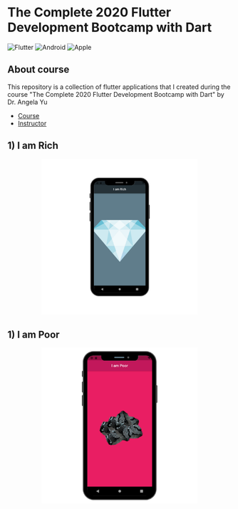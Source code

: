 # The Complete 2020 Flutter Development Bootcamp with Dart
<!-- PROJECT SHIELDS -->
![Flutter][flutter-shield]
![Android][android-shield]
![Apple][apple-shield]

## About course
This repository is a collection of flutter applications that I created during the course "The Complete 2020 Flutter Development Bootcamp with Dart" by Dr. Angela Yu

- [Course][course-url]
- [Instructor][instructor-url]

## 1) I am Rich

<a href="https://nitaicharan.github.io/Udemy-TC2020FDBWD4">
  <p align="center">
    <img src="https://github.com/nusayer/The-Complete-2020-Flutter-Development-Bootcamp-with-Dart/blob/master/i_am_rich/images/screenshot.png" width="350">
  </p>
</a>

## 1) I am Poor

<a href="https://nitaicharan.github.io/Udemy-TC2020FDBWD4">
  <p align="center">
    <img src="https://github.com/nusayer/The-Complete-2020-Flutter-Development-Bootcamp-with-Dart/blob/master/i_am_poor/images/screenshot.png" width="350">
  </p>
</a>




<!-- PROJECT SHIELDS -->
[html5-shield]: https://img.shields.io/badge/-HTML5-black.svg?logo=html5&colorB=E34F26&logoColor=white
[css3-shield]: https://img.shields.io/badge/-CSS3-black.svg?logo=css3&colorB=1572B6&logoColor=white
[sass-shield]: https://img.shields.io/badge/-SASS-black.svg?logo=sass&colorB=CC6699&logoColor=white
[angular-shield]: https://img.shields.io/badge/-Angular-black.svg?logo=angular&colorB=DD0031&logoColor=white
[java-shield]: https://img.shields.io/badge/-Java-black.svg?logoColor=white&logo=java&&colorB=007396
[javascript-shield]: https://img.shields.io/badge/-JavaScript-black.svg?logoColor=white&logo=javascript&&colorB=F7DF1E
[typescript-shield]: https://img.shields.io/badge/-TypeScript-black.svg?logoColor=white&logo=typescript&&colorB=007ACC
[react-shield]: https://img.shields.io/badge/-React-black.svg?logoColor=white&logo=react&colorB=61DAFB
[jquery-shield]: https://img.shields.io/badge/-jQuery-white.svg?logo=jquery&colorB=0769AD&logoColor=white
[spring-shield]: https://img.shields.io/badge/-Spring-white.svg?logo=spring&colorB=6DB33F&logoColor=white
[flutter-shield]: https://img.shields.io/badge/-Flutter-white.svg?logo=flutter&logoColor=white&colorB=02569B
[android-shield]: https://img.shields.io/badge/-Android-white.svg?logo=android&logoColor=white&colorB=3DDC84
[apple-shield]: https://img.shields.io/badge/-Apple-white.svg?logo=apple&logoColor=white&colorB=999999

<!-- ALIES README -->
[course-url]: https://udemy.com/course/flutter-bootcamp-with-dart/
[instructor-url]: https://udemy.com/user/4b4368a3-b5c8-4529-aa65-2056ec31f37e/